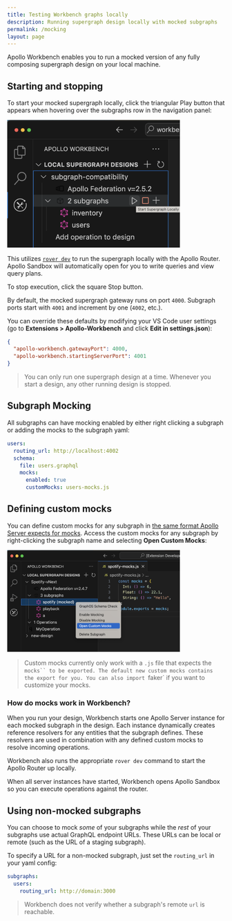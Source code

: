 ```yaml
---
title: Testing Workbench graphs locally
description: Running supergraph design locally with mocked subgraphs
permalink: /mocking
layout: page
---
```


Apollo Workbench enables you to run a mocked version of any fully composing supergraph design on your local machine.

## Starting and stopping

To start your mocked supergraph locally, click the triangular Play button that appears when hovering over the subgraphs row in the navigation panel:

<img class="screenshot" src="./images/run-mocks-locally.png" alt="Play button for running supergraph locally" width="400" />

This utilizes [`rover dev`](https://www.apollographql.com/docs/rover/commands/dev) to run the supergraph locally with the Apollo Router. Apollo Sandbox will automatically open for you to write queries and view query plans.

To stop execution, click the square Stop button.

By default, the mocked supergraph gateway runs on port `4000`. Subgraph ports start with `4001` and increment by one (`4002`, etc.).

You can override these defaults by modifying your VS Code user settings (go to **Extensions > Apollo-Workbench** and click **Edit in settings.json**):

```json
{
  "apollo-workbench.gatewayPort": 4000,
  "apollo-workbench.startingServerPort": 4001
}
```

> You can only run one supergraph design at a time. Whenever you start a design, any other running design is stopped.

## Subgraph Mocking

All subgraphs can have mocking enabled by either right clicking a subgraph or adding the mocks to the subgraph yaml:

```yaml
users:
  routing_url: http://localhost:4002
  schema:
    file: users.graphql
    mocks:
      enabled: true
      customMocks: users-mocks.js
```

## Defining custom mocks

You can define custom mocks for any subgraph in [the same format Apollo Server expects for mocks](https://www.apollographql.com/docs/apollo-server/testing/mocking/). Access the custom mocks for any subgraph by right-clicking the subgraph name and selecting **Open Custom Mocks**:

<img class="screenshot" src="./images/custom-mocks-options.png" alt="Viewing custom mocks" width="400" />

> Custom mocks currently only work with a `.js` file that expects the ` mocks`` to be exported. The default new custom mocks contains the export for you. You can also import  `faker` if you want to customize your mocks.

### How do mocks work in Workbench?

When you run your design, Workbench starts one Apollo Server instance for each mocked subgraph in the design. Each instance dynamically creates reference resolvers for any entities that the subgraph defines. These resolvers are used in combination with any defined custom mocks to resolve incoming operations.

Workbench also runs the appropriate `rover dev` command to start the Apollo Router up locally.

When all server instances have started, Workbench opens Apollo Sandbox so you can execute operations against the router.

## Using non-mocked subgraphs

You can choose to mock _some_ of your subgraphs while the _rest_ of your subgraphs use actual GraphQL endpoint URLs. These URLs can be local or remote (such as the URL of a staging subgraph).

To specify a URL for a non-mocked subgraph, just set the `routing_url` in your yaml config:

```yaml
subgraphs:
  users:
    routing_url: http://domain:3000
```

> Workbench does not verify whether a subgraph's remote `url` is reachable.
